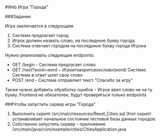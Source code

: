 #Web Игра "Города"

###Задание.

Игра заключается в следующем:

1. Система предлагает город
2. Игрок должен назвать слово, на последнюю букву города
3. Система отвечает городом на последнюю букву города Игрока

Нужно реализовать следующие endpoints:
* GET /begin - Система предлагает слово
* GET /next?word=$word - Игрок говорит свое слово ($word) Системе. Система в ответ шлет свое слово
* POST /end - Система отправляет текст "Спасибо за игру"

Также нужно добавить обработку ошибок - Игрок ввел слово не на ту букву.
Frontend не обязателен, будут проверяться только endpoints


###Чтобы запустить сервер игры "Города"

1. Выполнить скрипт /src/main/resources/Reset_Cities.sql
   Этот скрипт устанавливает начальное состояние тестовой базы данных городов.
2. Собственно запустить сервер - приложение /src/main/java/com/example/cities/CitiesApplication.java